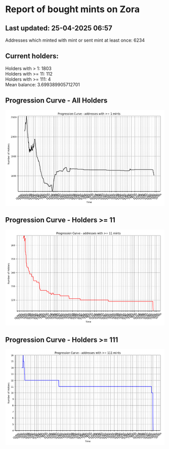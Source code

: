 # Report of bought mints on Zora
## Last updated: 25-04-2025 06:57
Addresses which minted with mint or sent mint at least once: 6234

## Current holders:
Holders with > 1: 1803  
Holders with >= 11: 112  
Holders with >= 111: 4  
Mean balance: 3.699389905712701  

## Progression Curve - All Holders
![addresses with >= 1 mint](progression_curve_all.png)
## Progression Curve - Holders >= 11
![addresses with >= 11 mints](progression_curve_gt_11.png)
## Progression Curve - Holders >= 111
![addresses with >= 111 mints](progression_curve_gt_111.png)
